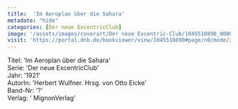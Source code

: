 ```yaml
---
title:  'Im Aeroplan über die Sahara'
metadate: "hide"
categories: [Der neue ExcentricClub]
image: '/assets/images/coverart/Der neue Excentric-Club/1045510890_00000010.jpg'
visit: 'https://portal.dnb.de/bookviewer/view/1045510890#page/n0/mode/2up'
---
```

Titel: 'Im Aeroplan über die Sahara' <br>
Serie: 'Der neue ExcentricClub' <br>
Jahr: '1921' <br>
AutorIn: 'Herbert Wulfner. Hrsg. von Otto Eicke' <br>
Band-Nr: '?' <br>
Verlag: ' MignonVerlag'